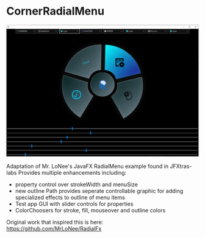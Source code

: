 # CornerRadialMenu
![](/media/brightblue.png)

Adaptation of Mr. LoNee's JavaFX RadialMenu example found in JFXtras-labs
Provides multiple enhancements including: 

- property control over strokeWidth and menuSize
- new outline Path provides seperate controllable graphic for adding specialized effects to outline of menu items
- Test app GUI with slider controls for properties
- ColorChoosers for stroke, fill, mouseover and outline colors

Original work that inspired this is here:
https://github.com/MrLoNee/RadialFx
